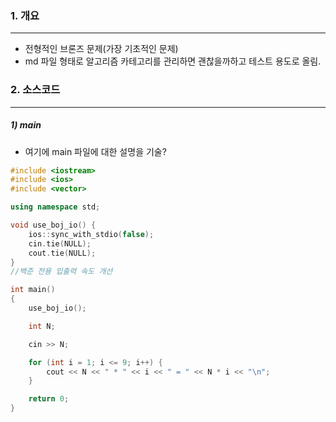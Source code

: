 ### 1. 개요

---

- 전형적인 브론즈 문제(가장 기초적인 문제)
- md 파일 형태로 알고리즘 카테고리를 관리하면 괜찮을까하고 테스트 용도로 올림.

### 2. 소스코드

---

##### 1) main

- 여기에 main 파일에 대한 설명을 기술?

```cpp
#include <iostream>
#include <ios>
#include <vector>

using namespace std;

void use_boj_io() {
	ios::sync_with_stdio(false);
	cin.tie(NULL);
	cout.tie(NULL);
}
//백준 전용 입출력 속도 개선

int main()
{
	use_boj_io();

	int N;

	cin >> N;

	for (int i = 1; i <= 9; i++) {
		cout << N << " * " << i << " = " << N * i << "\n";
	}

	return 0;
}
```

